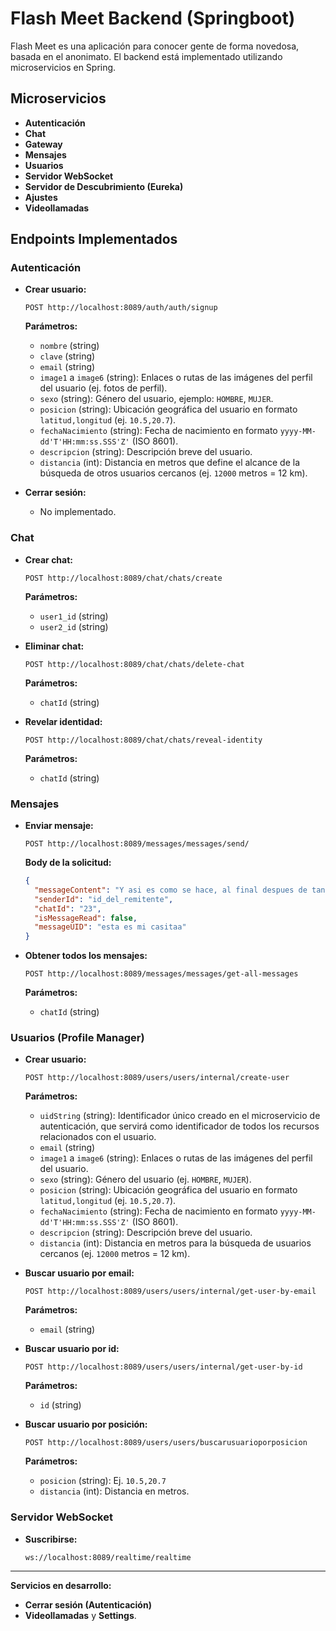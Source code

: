 
# Flash Meet Backend (Springboot)

Flash Meet es una aplicación para conocer gente de forma novedosa, basada en el anonimato. El backend está implementado utilizando microservicios en Spring.

## Microservicios

- **Autenticación**
- **Chat**
- **Gateway**
- **Mensajes**
- **Usuarios**
- **Servidor WebSocket**
- **Servidor de Descubrimiento (Eureka)**
- **Ajustes**
- **Videollamadas**

## Endpoints Implementados

### Autenticación

- **Crear usuario:**
  ```
  POST http://localhost:8089/auth/auth/signup
  ```

  **Parámetros:**
  - `nombre` (string)
  - `clave` (string)
  - `email` (string)
  - `image1` a `image6` (string): Enlaces o rutas de las imágenes del perfil del usuario (ej. fotos de perfil).
  - `sexo` (string): Género del usuario, ejemplo: `HOMBRE`, `MUJER`.
  - `posicion` (string): Ubicación geográfica del usuario en formato `latitud,longitud` (ej. `10.5,20.7`).
  - `fechaNacimiento` (string): Fecha de nacimiento en formato `yyyy-MM-dd'T'HH:mm:ss.SSS'Z'` (ISO 8601).
  - `descripcion` (string): Descripción breve del usuario.
  - `distancia` (int): Distancia en metros que define el alcance de la búsqueda de otros usuarios cercanos (ej. `12000` metros = 12 km).

- **Cerrar sesión:**
  - No implementado.

### Chat

- **Crear chat:**
  ```
  POST http://localhost:8089/chat/chats/create
  ```

  **Parámetros:**
  - `user1_id` (string)
  - `user2_id` (string)

- **Eliminar chat:**
  ```
  POST http://localhost:8089/chat/chats/delete-chat
  ```

  **Parámetros:**
  - `chatId` (string)

- **Revelar identidad:**
  ```
  POST http://localhost:8089/chat/chats/reveal-identity
  ```

  **Parámetros:**
  - `chatId` (string)

### Mensajes

- **Enviar mensaje:**
  ```
  POST http://localhost:8089/messages/messages/send/
  ```

  **Body de la solicitud:**
  ```json
  {
    "messageContent": "Y asi es como se hace, al final despues de tanto podemos decir que el realtime por lo menos lo basico ya esta implementado. ahora acabo de implementar la security rule para que solo un usuario autorizado pueda enviar mensaje en un chat",
    "senderId": "id_del_remitente",
    "chatId": "23",
    "isMessageRead": false,
    "messageUID": "esta es mi casitaa"
  }
  ```

- **Obtener todos los mensajes:**
  ```
  POST http://localhost:8089/messages/messages/get-all-messages
  ```

  **Parámetros:**
  - `chatId` (string)

### Usuarios (Profile Manager)

- **Crear usuario:**
  ```
  POST http://localhost:8089/users/users/internal/create-user
  ```

  **Parámetros:**
  - `uidString` (string): Identificador único creado en el microservicio de autenticación, que servirá como identificador de todos los recursos relacionados con el usuario.
  - `email` (string)
  - `image1` a `image6` (string): Enlaces o rutas de las imágenes del perfil del usuario.
  - `sexo` (string): Género del usuario (ej. `HOMBRE`, `MUJER`).
  - `posicion` (string): Ubicación geográfica del usuario en formato `latitud,longitud` (ej. `10.5,20.7`).
  - `fechaNacimiento` (string): Fecha de nacimiento en formato `yyyy-MM-dd'T'HH:mm:ss.SSS'Z'` (ISO 8601).
  - `descripcion` (string): Descripción breve del usuario.
  - `distancia` (int): Distancia en metros para la búsqueda de usuarios cercanos (ej. `12000` metros = 12 km).

- **Buscar usuario por email:**
  ```
  POST http://localhost:8089/users/users/internal/get-user-by-email
  ```

  **Parámetros:**
  - `email` (string)

- **Buscar usuario por id:**
  ```
  POST http://localhost:8089/users/users/internal/get-user-by-id
  ```

  **Parámetros:**
  - `id` (string)

- **Buscar usuario por posición:**
  ```
  POST http://localhost:8089/users/users/buscarusuarioporposicion
  ```

  **Parámetros:**
  - `posicion` (string): Ej. `10.5,20.7`
  - `distancia` (int): Distancia en metros.

### Servidor WebSocket

- **Suscribirse:**
  ```
  ws://localhost:8089/realtime/realtime
  ```

---

**Servicios en desarrollo:**
- **Cerrar sesión (Autenticación)**
-   **Videollamadas** y **Settings**.